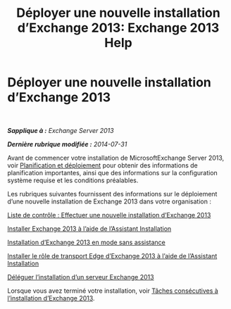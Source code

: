 ﻿---
title: 'Déployer une nouvelle installation d’Exchange 2013: Exchange 2013 Help'
TOCTitle: Déployer une nouvelle installation d’Exchange 2013
ms:assetid: 681835cf-79fe-4aa7-8a28-4a39944d0efc
ms:mtpsurl: https://technet.microsoft.com/fr-fr/library/Aa998619(v=EXCHG.150)
ms:contentKeyID: 50478346
ms.date: 04/24/2018
mtps_version: v=EXCHG.150
ms.translationtype: HT
---

# Déployer une nouvelle installation d’Exchange 2013

 

_**Sapplique à :** Exchange Server 2013_

_**Dernière rubrique modifiée :** 2014-07-31_

Avant de commencer votre installation de MicrosoftExchange Server 2013, voir [Planification et déploiement](planning-and-deployment-for-exchange-2013-installation-instructions.md) pour obtenir des informations de planification importantes, ainsi que des informations sur la configuration système requise et les conditions préalables.

Les rubriques suivantes fournissent des informations sur le déploiement d’une nouvelle installation de Exchange 2013 dans votre organisation :

[Liste de contrôle : Effectuer une nouvelle installation d’Exchange 2013](checklist-perform-a-new-installation-of-exchange-2013-exchange-2013-help.md)

[Installer Exchange 2013 à l’aide de l’Assistant Installation](install-exchange-2013-using-the-setup-wizard-exchange-2013-help.md)

[Installation d’Exchange 2013 en mode sans assistance](install-exchange-2013-using-unattended-mode-exchange-2013-help.md)

[Installer le rôle de transport Edge d’Exchange 2013 à l’aide de l’Assistant Installation](install-the-exchange-2013-edge-transport-role-using-the-setup-wizard-exchange-2013-help.md)

[Déléguer l’installation d’un serveur Exchange 2013](delegate-the-installation-of-an-exchange-2013-server-exchange-2013-help.md)

Lorsque vous avez terminé votre installation, voir [Tâches consécutives à l’installation d’Exchange 2013](exchange-2013-post-installation-tasks-exchange-2013-help.md).

